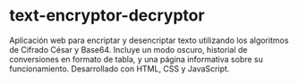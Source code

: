 # text-encryptor-decryptor
Aplicación web para encriptar y desencriptar texto utilizando los algoritmos de Cifrado César y Base64. Incluye un modo oscuro, historial de conversiones en formato de tabla, y una página informativa sobre su funcionamiento. Desarrollado con HTML, CSS y JavaScript.
